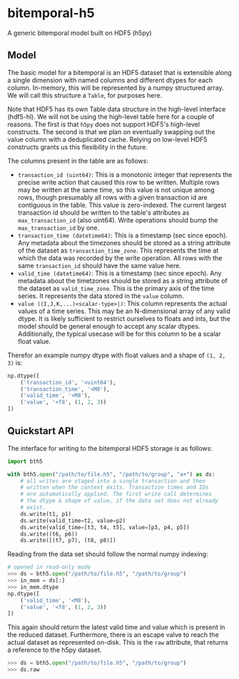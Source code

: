 # bitemporal-h5
A generic bitemporal model built on HDF5 (h5py)

## Model
The basic model for a bitemporal is an HDF5 dataset that is extensible
along a single dimension with named columns and different dtypes for
each column. In-memory, this will be represented by a numpy structured array.
We will call this structure a `Table`, for purposes here.

Note that HDF5 has its own Table data structure in the high-level
interface (hdf5-hl). We will not be using the high-level table here for
a couple of reasons. The first is that `h5py` does not support HDF5's
high-level constructs. The second is that we plan on eventually swapping out
the value column with a deduplicated cache. Relying on low-level HDF5 constructs
grants us this flexibility in the future.

The columns present in the table are as follows:

* `transaction_id (uint64)`: This is a monotonic integer that represents the
  precise write action that caused this row to be written. Multiple rows may
  be written at the same time, so this value is not unique among rows, though
  presumably all rows with a given transaction id are contiguous in the table.
  This value is zero-indexed. The current largest transaction id should be
  written to the table's attributes as `max_transaction_id` (also uint64).
  Write operations should bump the `max_transaction_id` by one.
* `transaction_time (datetime64)`: This is a timestamp (sec since epoch). Any metadata
  about the timezones should be stored as a string attribute of the dataset as
  `transaction_time_zone`. This represents the time at which the data was
  recorded by the write operation. All rows with the same `transaction_id` should
  have the same value here.
* `valid_time (datetime64)`: This is a timestamp (sec since epoch). Any metadata
  about the timetzones should be stored as a string attribute of the dataset as
  `valid_time_zone`. This is the primary axis of the time series. It represents
  the data stored in the `value` column.
* `value ((I,J,K,...)<scalar-type>|)`: This column represents the actual values
  of a time series. This may be an N-dimensional array of any valid dtype.
  It is likely sufficient to restrict ourselves to floats and ints, but the model
  should be general enough to accept any scalar dtypes. Additionally, the typical
  usecase will be for this column to be a scalar float value.

Therefor an example numpy dtype with float values and a shape of `(1, 2, 3)` is:

```python
np.dtype([
    ('transaction_id', '<uint64'),
    ('transaction_time', '<M8'),
    ('valid_time', '<M8'),
    ('value', '<f8', (1, 2, 3))
])
```

## Quickstart API
The interface for writing to the bitemporal HDF5 storage is as follows:

```python
import bth5

with bth5.open("/path/to/file.h5", "/path/to/group", "a+") as ds:
    # all writes are staged into a single transaction and then
    # written when the context exits. Transaction times and IDs
    # are automatically applied. The first write call determines
    # the dtype & shape of value, if the data set does not already
    # exist.
    ds.write(t1, p1)
    ds.write(valid_time=t2, value=p2)
    ds.write(valid_time=[t3, t4, t5], value=[p3, p4, p5])
    ds.write((t6, p6))
    ds.write([(t7, p7), (t8, p8)])
```

Reading from the data set should follow the normal numpy indexing:

```python
# opened in read-only mode
>>> ds = bth5.open("/path/to/file.h5", "/path/to/group")
>>> in_mem = ds[:]
>>> in_mem.dtype
np.dtype([
    ('valid_time', '<M8'),
    ('value', '<f8', (1, 2, 3))
])
```

This again should return the latest valid time and value which is present in the
reduced dataset. Furthermore, there is an escape valve to reach the actual
dataset as represented on-disk. This is the `raw` attribute, that returns
a reference to the h5py dataset.

```python
>>> ds = bth5.open("/path/to/file.h5", "/path/to/group")
>>> ds.raw
```


